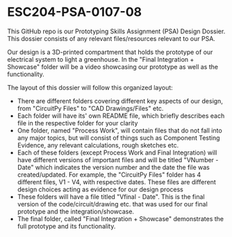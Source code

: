 # ESC204-PSA-0107-08

This GitHub repo is our Prototyping Skills Assignment (PSA) Design Dossier. This dossier consists of any relevant files/resources relevant to our PSA.

Our design is a 3D-printed compartment that holds the prototype of our electrical system to light a greenhouse. In the "Final Integration + Showcase" folder will be a video showcasing our prototype as well as the functionality.

The layout of this dossier will follow this organized layout:
- There are different folders covering different key aspects of our design, from "CircuitPy Files" to "CAD Drawings/Files" etc.
- Each folder will have its' own README file, which briefly describes each file in the respective folder for your clarity
- One folder, named "Process Work", will contain files that do not fall into any major topics, but will consist of things such as Component Testing Evidence, any relevant calculations, rough sketches etc.
- Each of these folders (except Process Work and Final Integration) will have different versions of important files and will be titled "VNumber - Date" which indicates the version number and the date the file was created/updated. For example, the "CircuitPy Files" folder has 4 different files, V1 - V4, with respective dates. These files are different design choices acting as evidence for our design process
- These folders will have a file titled "Vfinal - Date". This is the final version of the code/circuit/drawing etc. that was used for our final prototype and the integration/showcase.
- The final folder, called "Final Integration + Showcase" demonstrates the full prototype and its functionality.
